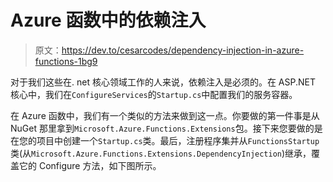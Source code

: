 # Azure 函数中的依赖注入

> 原文：<https://dev.to/cesarcodes/dependency-injection-in-azure-functions-1bg9>

对于我们这些在. net 核心领域工作的人来说，依赖注入是必须的。在 ASP.NET 核心中，我们在`ConfigureServices`的`Startup.cs`中配置我们的服务容器。

在 Azure 函数中，我们有一个类似的方法来做到这一点。你要做的第一件事是从 NuGet 那里拿到`Microsoft.Azure.Functions.Extensions`包。接下来您要做的是在您的项目中创建一个`Startup.cs`类。最后，注册程序集并从`FunctionsStartup`类(从`Microsoft.Azure.Functions.Extensions.DependencyInjection`)继承，覆盖它的 Configure 方法，如下图所示。